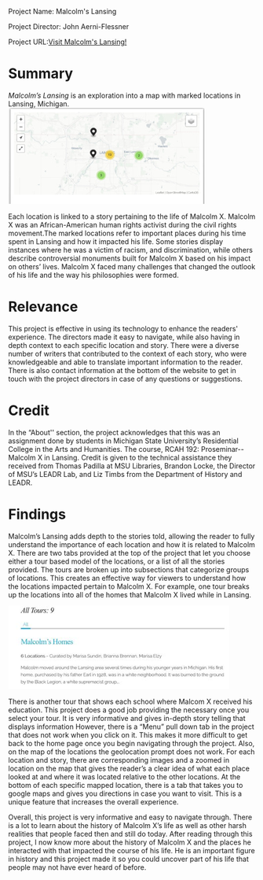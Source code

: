 Project Name: Malcolm's Lansing

Project Director: John Aerni-Flessner

Project URL:[Visit Malcolm's Lansing!](http://projects.leadr.msu.edu/malcolmxinlansing/)

# **Summary**
_Malcolm’s Lansing_ is an exploration into a map with marked locations in Lansing, Michigan.![Marked Locations](https://raw.githubusercontent.com/Thomas-Mark/TMark/main/images/dh%20project%20map%20new%201.jpg) 

Each location is linked to a story pertaining to the life of Malcolm X. Malcolm X was an African-American human rights activist during the civil rights movement.The marked locations refer to important places during his time spent in Lansing and how it impacted his life. Some stories display instances where he was a victim of racism, and discrimination, while others describe controversial monuments built for Malcolm X based on his impact on others’ lives. Malcolm X faced many challenges that changed the outlook of his life and the way his philosophies were formed. 

# **Relevance**
This project is effective in using its technology to enhance the readers' experience. The directors made it easy to navigate, while also having in depth context to each specific location and story. There were a diverse number of writers that  contributed to the context of each story, who were knowledgeable and able to translate important information to the reader. There is also contact information at the bottom of the website to get in touch with the project directors in case of any questions or suggestions. 

# **Credit**
In the “About'' section, the project acknowledges that this was an assignment done by students in Michigan State University’s Residential College in the Arts and Humanities. The course, RCAH 192: Proseminar--Malcolm X in Lansing. Credit is given to the technical assistance they received from Thomas Padilla at MSU Libraries, Brandon Locke, the Director of MSU’s LEADR Lab, and Liz Timbs from the Department of History and LEADR.

# **Findings**
Malcolm’s Lansing adds depth to the stories told, allowing the reader to fully understand the importance of each location and how it is related to Malcolm X. There are two tabs provided at the top of the project that let you choose either a tour based model of the locations, or a list of all the stories provided. The tours are broken up into subsections that categorize groups of locations.  This creates an effective way for viewers to understand how the locations impacted pertain to Malcolm X. For example, one tour breaks up the locations into all of the homes that Malcolm X lived while in Lansing. 

![Malcolm X's House Tours](https://raw.githubusercontent.com/Thomas-Mark/TMark/main/images/tours%20malcolm%20x.JPG)


There is another tour that shows each school where Malcom X received his education. This project does a good job providing the necessary once you select your tour. It is very informative and gives in-depth story telling that displays  information However, there is a “Menu” pull down tab in the project that does not work when you click on it. This makes it more difficult to get back to the home page once you begin navigating through the project. Also, on the map of the locations the geolocation prompt does not work. For each location and story, there are corresponding images and a zoomed in location on the map that gives the reader’s a clear idea of what each place looked at and where it was located relative to the other locations. At the bottom of each specific mapped location, there is a tab that takes you to google maps and gives you directions in case you want to visit. This is a unique feature that increases the overall experience. 

Overall, this project is very informative and easy to navigate through. There is a lot to learn about the history of Malcolm X’s life as well as other harsh realities that people faced then and still do today. After reading through this project, I now know more about the history of Malcolm X and the places he interacted with that impacted the course of his life. He is an important figure in history and this project made it so you could uncover part of his life that people may not have ever heard of before. 
